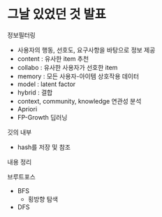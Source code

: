 
# 그날 있었던 것 발표

정보필터링
- 사용자의 행동, 선호도, 요구사항을 바탕으로 정보 제공
- content : 유사한 item 추천
- collabo : 유사한 사용자가 선호한 item
- memory : 모든 사용자-아이템 상호작용 데이터
- model : latent factor
- hybrid : 결합
- context, community, knowledge
연관성 분석
- Apriori
- FP-Growth
딥러닝

깃의 내부
- hash를 저장 및 참조

내용 정리

브루트포스
- BFS
	- 횡방향 탐색 
- DFS

